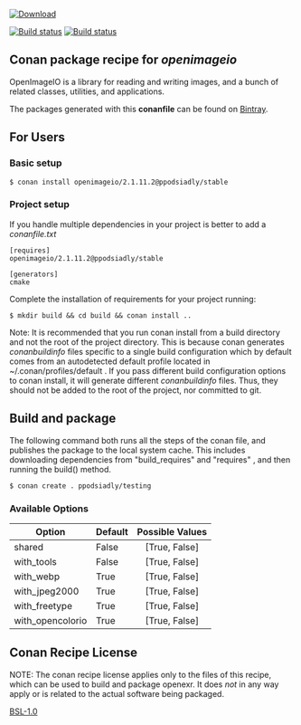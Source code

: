 [ ![Download](https://api.bintray.com/packages/ppodsiadly/conan/openimageio%3Appodsiadly/images/download.svg) ](https://bintray.com/ppodsiadly/conan/openimageio%3Appodsiadly/_latestVersion)

[![Build status](https://ci.appveyor.com/api/projects/status/x2xag9l8bsh0jgd2?svg=true)](https://ci.appveyor.com/project/p-podsiadly/conan-openimageio)
[![Build status](https://api.travis-ci.org/p-podsiadly/conan-openimageio.svg)](https://travis-ci.org/p-podsiadly/conan-openimageio)


## Conan package recipe for *openimageio*

OpenImageIO is a library for reading and writing images, and a bunch of related classes, utilities, and applications.

The packages generated with this **conanfile** can be found on [Bintray](https://bintray.com/ppodsiadly/conan/openimageio%3Appodsiadly).


## For Users

### Basic setup

    $ conan install openimageio/2.1.11.2@ppodsiadly/stable

### Project setup

If you handle multiple dependencies in your project is better to add a *conanfile.txt*

    [requires]
    openimageio/2.1.11.2@ppodsiadly/stable

    [generators]
    cmake

Complete the installation of requirements for your project running:

    $ mkdir build && cd build && conan install ..

Note: It is recommended that you run conan install from a build directory and not the root of the project directory.  This is because conan generates *conanbuildinfo* files specific to a single build configuration which by default comes from an autodetected default profile located in ~/.conan/profiles/default .  If you pass different build configuration options to conan install, it will generate different *conanbuildinfo* files.  Thus, they should not be added to the root of the project, nor committed to git.


## Build and package

The following command both runs all the steps of the conan file, and publishes the package to the local system cache.  This includes downloading dependencies from "build_requires" and "requires" , and then running the build() method.

    $ conan create . ppodsiadly/testing


### Available Options
| Option           | Default           | Possible Values |
| -------------    |:----------------- |:---------------:|
| shared           | False             | [True, False]   |
| with_tools       | False             | [True, False]   |
| with_webp        | True              | [True, False]   |
| with_jpeg2000    | True              | [True, False]   |
| with_freetype    | True              | [True, False]   |
| with_opencolorio | True              | [True, False]   |


## Conan Recipe License

NOTE: The conan recipe license applies only to the files of this recipe, which can be used to build and package openexr.
It does *not* in any way apply or is related to the actual software being packaged.

[BSL-1.0](LICENSE)
